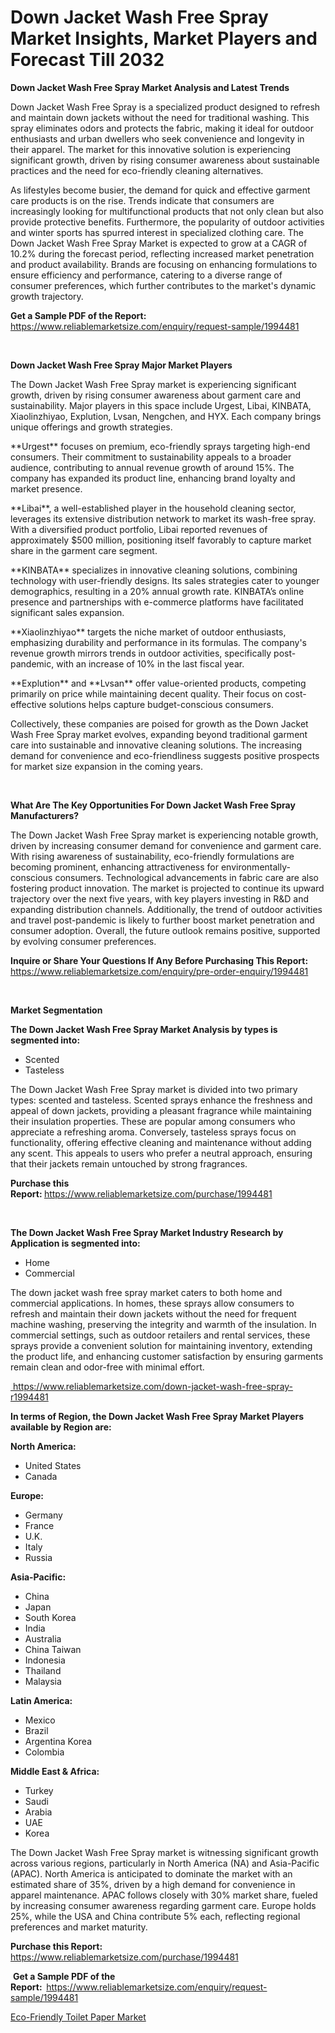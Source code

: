 <p><h1>Down Jacket Wash Free Spray Market Insights, Market Players and Forecast Till 2032</h1></p><p><strong>Down Jacket Wash Free Spray Market Analysis and Latest Trends</strong></p>
<p><p>Down Jacket Wash Free Spray is a specialized product designed to refresh and maintain down jackets without the need for traditional washing. This spray eliminates odors and protects the fabric, making it ideal for outdoor enthusiasts and urban dwellers who seek convenience and longevity in their apparel. The market for this innovative solution is experiencing significant growth, driven by rising consumer awareness about sustainable practices and the need for eco-friendly cleaning alternatives.</p><p>As lifestyles become busier, the demand for quick and effective garment care products is on the rise. Trends indicate that consumers are increasingly looking for multifunctional products that not only clean but also provide protective benefits. Furthermore, the popularity of outdoor activities and winter sports has spurred interest in specialized clothing care. The Down Jacket Wash Free Spray Market is expected to grow at a CAGR of 10.2% during the forecast period, reflecting increased market penetration and product availability. Brands are focusing on enhancing formulations to ensure efficiency and performance, catering to a diverse range of consumer preferences, which further contributes to the market's dynamic growth trajectory.</p></p>
<p><strong>Get a Sample PDF of the Report:&nbsp;</strong> <a href="https://www.reliablemarketsize.com/enquiry/request-sample/1994481?utm_campaign=2460&utm_medium=2&utm_source=Github&utm_content=ia&utm_term=06042025&utm_id=down-jacket-wash-free-spray">https://www.reliablemarketsize.com/enquiry/request-sample/1994481</a></p>
<p>&nbsp;</p>
<p><strong>Down Jacket Wash Free Spray Major Market Players</strong></p>
<p><p>The Down Jacket Wash Free Spray market is experiencing significant growth, driven by rising consumer awareness about garment care and sustainability. Major players in this space include Urgest, Libai, KINBATA, Xiaolinzhiyao, Explution, Lvsan, Nengchen, and HYX. Each company brings unique offerings and growth strategies.</p><p>**Urgest** focuses on premium, eco-friendly sprays targeting high-end consumers. Their commitment to sustainability appeals to a broader audience, contributing to annual revenue growth of around 15%. The company has expanded its product line, enhancing brand loyalty and market presence.</p><p>**Libai**, a well-established player in the household cleaning sector, leverages its extensive distribution network to market its wash-free spray. With a diversified product portfolio, Libai reported revenues of approximately $500 million, positioning itself favorably to capture market share in the garment care segment.</p><p>**KINBATA** specializes in innovative cleaning solutions, combining technology with user-friendly designs. Its sales strategies cater to younger demographics, resulting in a 20% annual growth rate. KINBATA’s online presence and partnerships with e-commerce platforms have facilitated significant sales expansion.</p><p>**Xiaolinzhiyao** targets the niche market of outdoor enthusiasts, emphasizing durability and performance in its formulas. The company's revenue growth mirrors trends in outdoor activities, specifically post-pandemic, with an increase of 10% in the last fiscal year.</p><p>**Explution** and **Lvsan** offer value-oriented products, competing primarily on price while maintaining decent quality. Their focus on cost-effective solutions helps capture budget-conscious consumers.</p><p>Collectively, these companies are poised for growth as the Down Jacket Wash Free Spray market evolves, expanding beyond traditional garment care into sustainable and innovative cleaning solutions. The increasing demand for convenience and eco-friendliness suggests positive prospects for market size expansion in the coming years.</p></p>
<p>&nbsp;</p>
<p><strong>What Are The Key Opportunities For Down Jacket Wash Free Spray Manufacturers?</strong></p>
<p><p>The Down Jacket Wash Free Spray market is experiencing notable growth, driven by increasing consumer demand for convenience and garment care. With rising awareness of sustainability, eco-friendly formulations are becoming prominent, enhancing attractiveness for environmentally-conscious consumers. Technological advancements in fabric care are also fostering product innovation. The market is projected to continue its upward trajectory over the next five years, with key players investing in R&D and expanding distribution channels. Additionally, the trend of outdoor activities and travel post-pandemic is likely to further boost market penetration and consumer adoption. Overall, the future outlook remains positive, supported by evolving consumer preferences.</p></p>
<p><strong>Inquire or Share Your Questions If Any Before Purchasing This Report:</strong> <a href="https://www.reliablemarketsize.com/enquiry/pre-order-enquiry/1994481?utm_campaign=2460&utm_medium=2&utm_source=Github&utm_content=ia&utm_term=06042025&utm_id=down-jacket-wash-free-spray">https://www.reliablemarketsize.com/enquiry/pre-order-enquiry/1994481</a></p>
<p>&nbsp;</p>
<p><strong>Market Segmentation</strong></p>
<p><strong>The Down Jacket Wash Free Spray Market Analysis by types is segmented into:</strong></p>
<p><ul><li>Scented</li><li>Tasteless</li></ul></p>
<p><p>The Down Jacket Wash Free Spray market is divided into two primary types: scented and tasteless. Scented sprays enhance the freshness and appeal of down jackets, providing a pleasant fragrance while maintaining their insulation properties. These are popular among consumers who appreciate a refreshing aroma. Conversely, tasteless sprays focus on functionality, offering effective cleaning and maintenance without adding any scent. This appeals to users who prefer a neutral approach, ensuring that their jackets remain untouched by strong fragrances.</p></p>
<p><strong>Purchase this Report:&nbsp;</strong><a href="https://www.reliablemarketsize.com/purchase/1994481?utm_campaign=2460&utm_medium=2&utm_source=Github&utm_content=ia&utm_term=06042025&utm_id=down-jacket-wash-free-spray">https://www.reliablemarketsize.com/purchase/1994481</a></p>
<p>&nbsp;</p>
<p><strong>The Down Jacket Wash Free Spray Market Industry Research by Application is segmented into:</strong></p>
<p><ul><li>Home</li><li>Commercial</li></ul></p>
<p><p>The down jacket wash free spray market caters to both home and commercial applications. In homes, these sprays allow consumers to refresh and maintain their down jackets without the need for frequent machine washing, preserving the integrity and warmth of the insulation. In commercial settings, such as outdoor retailers and rental services, these sprays provide a convenient solution for maintaining inventory, extending the product life, and enhancing customer satisfaction by ensuring garments remain clean and odor-free with minimal effort.</p></p>
<p><a href="https://www.reliablemarketsize.com/down-jacket-wash-free-spray-r1994481?utm_campaign=2460&utm_medium=2&utm_source=Github&utm_content=ia&utm_term=06042025&utm_id=down-jacket-wash-free-spray">&nbsp;https://www.reliablemarketsize.com/down-jacket-wash-free-spray-r1994481</a></p>
<p><strong>In terms of Region, the Down Jacket Wash Free Spray Market Players available by Region are:</strong></p>
<p>
    <p> <strong> North America: </strong>
        <ul>
            <li>United States</li>
            <li>Canada</li>
        </ul>
        </p> 
    <p> <strong> Europe: </strong>
        <ul>
            <li>Germany</li>
            <li>France</li>
            <li>U.K.</li>
            <li>Italy</li>
            <li>Russia</li>
        </ul>
        </p> 
    <p> <strong> Asia-Pacific: </strong>
        <ul>
            <li>China</li>
            <li>Japan</li>
            <li>South Korea</li>
            <li>India</li>
            <li>Australia</li>
            <li>China Taiwan</li>
            <li>Indonesia</li>
            <li>Thailand</li>
            <li>Malaysia</li>
        </ul>
        </p> 
    <p> <strong> Latin America: </strong>
        <ul>
            <li>Mexico</li>
            <li>Brazil</li>
            <li>Argentina Korea</li>
            <li>Colombia</li>
        </ul>
        </p> 
    <p> <strong> Middle East & Africa: </strong>
        <ul>
            <li>Turkey</li>
            <li>Saudi</li>
            <li>Arabia</li>
            <li>UAE</li>
            <li>Korea</li>
        </ul>
    </p>
    </p>
<p><p>The Down Jacket Wash Free Spray market is witnessing significant growth across various regions, particularly in North America (NA) and Asia-Pacific (APAC). North America is anticipated to dominate the market with an estimated share of 35%, driven by a high demand for convenience in apparel maintenance. APAC follows closely with 30% market share, fueled by increasing consumer awareness regarding garment care. Europe holds 25%, while the USA and China contribute 5% each, reflecting regional preferences and market maturity.</p></p>
<p><strong>Purchase this Report: </strong><a href="https://www.reliablemarketsize.com/purchase/1994481?utm_campaign=2460&utm_medium=2&utm_source=Github&utm_content=ia&utm_term=06042025&utm_id=down-jacket-wash-free-spray">https://www.reliablemarketsize.com/purchase/1994481</a></p>
<p>&nbsp;<strong>Get a Sample PDF of the Report:&nbsp;&nbsp;</strong><a href="https://www.reliablemarketsize.com/enquiry/request-sample/1994481?utm_campaign=2460&utm_medium=2&utm_source=Github&utm_content=ia&utm_term=06042025&utm_id=down-jacket-wash-free-spray">https://www.reliablemarketsize.com/enquiry/request-sample/1994481</a></p>
<p><strong></strong></p>
<p><p><a href="https://github.com/abbislposival/Market-Research-Report-List-2/blob/main/eco-friendly-toilet-paper-market.md?utm_campaign=2460&utm_medium=2&utm_source=Github&utm_content=ia&utm_term=06042025&utm_id=down-jacket-wash-free-spray">Eco-Friendly Toilet Paper Market</a></p></p>